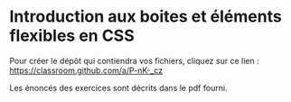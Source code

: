 # Introduction aux boites et éléments flexibles en CSS

Pour créer le dépôt qui contiendra vos fichiers, cliquez sur ce lien : https://classroom.github.com/a/P-nK-_cz

Les énoncés des exercices sont décrits dans le pdf fourni.

